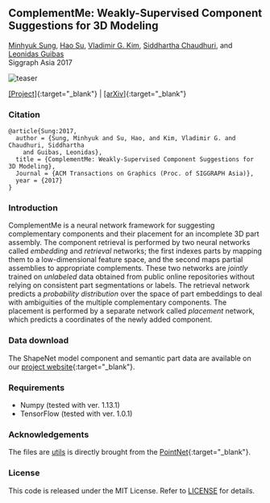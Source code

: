 ## ComplementMe: Weakly-Supervised Component Suggestions for 3D Modeling
<a href="http://cs.stanford.edu/~mhsung" target="_blank">Minhyuk Sung</a>, <a href="http://ai.stanford.edu/~haosu/" target="_blank">Hao Su</a>, <a href="http://vova.kim" target="_blank">Vladimir G. Kim</a>, <a href="https://www.cse.iitb.ac.in/~sidch/" target="_blank">Siddhartha Chaudhuri</a>, and <a href="https://geometry.stanford.edu/member/guibas/" target="_blank:">Leonidas Guibas</a><br>
Siggraph Asia 2017

![teaser](https://mhsung.github.io/assets/images/component-assembly/teaser.png)

[[Project]](https://mhsung.github.io/component-assembly.html){:target="_blank"} | [[arXiv]](https://arxiv.org/abs/1708.01841){:target="_blank"}

### Citation
```
@article{Sung:2017,
  author = {Sung, Minhyuk and Su, Hao, and Kim, Vladimir G. and Chaudhuri, Siddhartha
    and Guibas, Leonidas},
  title = {ComplementMe: Weakly-Supervised Component Suggestions for 3D Modeling},
  Journal = {ACM Transactions on Graphics (Proc. of SIGGRAPH Asia)}, 
  year = {2017}
}
```

### Introduction
ComplementMe is a neural network framework for suggesting complementary components and their placement for an incomplete 3D part assembly. The component retrieval is performed by two neural networks called *embedding* and *retrieval* networks; the first indexes parts by mapping them to a low-dimensional feature space, and the second maps partial assemblies to appropriate complements. These two networks are *jointly* trained on *unlabeled* data obtained from public online repositories without relying on consistent part segmentations or labels. The retrieval network predicts a *probability distribution* over the space of part embeddings to deal with ambiguities of the multiple complementary components. The placement is performed by a separate network called *placement* network, which predicts a coordinates of the newly added component.

### Data download
The ShapeNet model component and semantic part data are available on our [project website](https://mhsung.github.io/component-assembly.html){:target="_blank"}.

### Requirements
- Numpy (tested with ver. 1.13.1)
- TensorFlow (tested with ver. 1.0.1)

### Acknowledgements
The files are [utils](utils) is directly brought from the [PointNet](https://github.com/charlesq34/pointnet){:target="_blank"}.

### License
This code is released under the MIT License. Refer to [LICENSE](LICENSE) for details.

